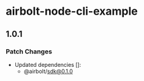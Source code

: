 # airbolt-node-cli-example

## 1.0.1

### Patch Changes

- Updated dependencies []:
  - @airbolt/sdk@0.1.0
